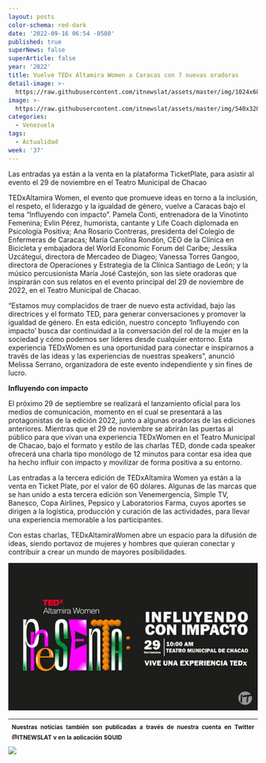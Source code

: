 ```yaml
---
layout: posts
color-schema: red-dark
date: '2022-09-16 06:54 -0500'
published: true
superNews: false
superArticle: false
year: '2022'
title: Vuelve TEDx Altamira Women a Caracas con 7 nuevas oradoras
detail-image: >-
  https://raw.githubusercontent.com/itnewslat/assets/master/img/1024x680/tedx-altamira-women-g.jpg
image: >-
  https://raw.githubusercontent.com/itnewslat/assets/master/img/540x320/tedx-altamira-women-p.jpg
categories:
  - Venezuela
tags:
  - Actualidad
week: '37'
---
```

Las entradas ya están a la venta en la plataforma TicketPlate, para asistir al evento el 29 de noviembre en el Teatro Municipal de Chacao
 
TEDxAltamira Women, el evento que promueve ideas en torno a la inclusión, el respeto, el liderazgo y la igualdad de género,  vuelve a Caracas bajo el tema “Influyendo con impacto”. Pamela Conti, entrenadora de la Vinotinto Femenina; Evlin Pérez, humorista, cantante y Life Coach diplomada en Psicología Positiva; Ana Rosario Contreras, presidenta del Colegio de Enfermeras de Caracas;  María Carolina Rondón, CEO de la Clínica en Bicicleta y embajadora del World Economic Forum del Caribe; Jessika Uzcátegui, directora de Mercadeo de Diageo; Vanessa Torres Gangoo, directora de Operaciones y Estrategia de la Clínica Santiago de León; y la músico percusionista María José Castejón, son las siete oradoras que inspirarán con sus relatos en el evento principal del 29 de noviembre de 2022, en el Teatro Municipal de Chacao. 
 
“Estamos muy complacidos de traer de nuevo esta actividad, bajo las directrices y el formato TED, para generar conversaciones y promover la igualdad de género. En esta edición, nuestro concepto ‘Influyendo con impacto’ busca dar continuidad a la conversación del rol de la mujer en la sociedad y cómo podemos ser líderes desde cualquier entorno. Esta experiencia TEDxWomen es una oportunidad para conectar  e inspirarnos a través de las ideas y las experiencias de nuestras speakers”, anunció Melissa Serrano, organizadora de este evento independiente y sin fines de lucro.
 
**Influyendo con impacto**

El próximo 29 de septiembre se realizará el lanzamiento oficial para los medios de comunicación, momento en el cual se presentará a las protagonistas de la edición 2022, junto a algunas oradoras de las ediciones anteriores. Mientras que el 29 de noviembre se abrirán las puertas al público para que vivan una experiencia TEDxWomen en el Teatro Municipal de Chacao, bajo el formato y estilo de las charlas TED, donde cada speaker ofrecerá una charla tipo monólogo de 12 minutos para contar esa idea que ha hecho influir con impacto y movilizar de forma positiva a su entorno.
 
Las entradas a la tercera edición de TEDxAltamira Women ya están a la venta en Ticket Plate, por el valor de 60 dólares. Algunas de las marcas que se han unido a esta tercera edición son Venemergencia, Simple TV, Banesco, Copa Airlines, Pepsico y Laboratorios Farma, cuyos aportes se dirigen a la logística, producción y curación de las actividades, para llevar una experiencia memorable a los participantes. 
 
Con estas charlas, TEDxAltamiraWomen abre un espacio para la difusión de ideas, siendo portavoz de mujeres y hombres que quieran conectar y contribuir a crear un mundo de mayores posibilidades. 
 
![](https://raw.githubusercontent.com/itnewslat/assets/master/img/540x320/tedx-altamira-women-p.jpg)

<table style="height: 42px;" width="569">
<tbody>
<tr>
<td style="text-align: justify;"><sub><strong>Nuestras noticias también son publicadas a través de nuestra cuenta en Twitter <a href="https://twitter.com/itnewslat?lang=es">@ITNEWSLAT</a> y en la aplicación <a href="https://squidapp.co/en/">SQUID</a></strong></sub></td>
</tr>
</tbody>
</table>

<img src="https://tracker.metricool.com/c3po.jpg?hash=56f88a41e39ab42c063cc51676587a04"/>
